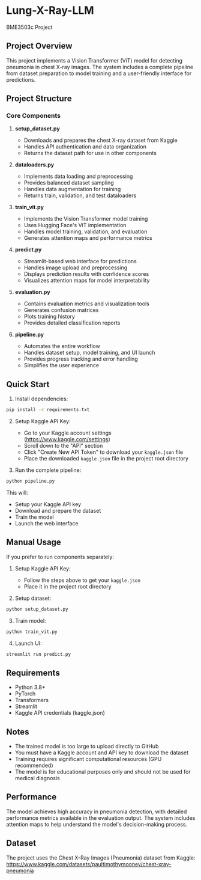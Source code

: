 # Lung-X-Ray-LLM
BME3503c Project

## Project Overview
This project implements a Vision Transformer (ViT) model for detecting pneumonia in chest X-ray images. The system includes a complete pipeline from dataset preparation to model training and a user-friendly interface for predictions.

## Project Structure

### Core Components

1. **setup_dataset.py**
   - Downloads and prepares the chest X-ray dataset from Kaggle
   - Handles API authentication and data organization
   - Returns the dataset path for use in other components

2. **dataloaders.py**
   - Implements data loading and preprocessing
   - Provides balanced dataset sampling
   - Handles data augmentation for training
   - Returns train, validation, and test dataloaders

3. **train_vit.py**
   - Implements the Vision Transformer model training
   - Uses Hugging Face's ViT implementation
   - Handles model training, validation, and evaluation
   - Generates attention maps and performance metrics

4. **predict.py**
   - Streamlit-based web interface for predictions
   - Handles image upload and preprocessing
   - Displays prediction results with confidence scores
   - Visualizes attention maps for model interpretability

5. **evaluation.py**
   - Contains evaluation metrics and visualization tools
   - Generates confusion matrices
   - Plots training history
   - Provides detailed classification reports

6. **pipeline.py**
   - Automates the entire workflow
   - Handles dataset setup, model training, and UI launch
   - Provides progress tracking and error handling
   - Simplifies the user experience

## Quick Start

1. Install dependencies:
```bash
pip install -r requirements.txt
```

2. Setup Kaggle API Key:
   - Go to your Kaggle account settings (https://www.kaggle.com/settings)
   - Scroll down to the "API" section
   - Click "Create New API Token" to download your `kaggle.json` file
   - Place the downloaded `kaggle.json` file in the project root directory

3. Run the complete pipeline:
```bash
python pipeline.py
```

This will:
- Setup your Kaggle API key
- Download and prepare the dataset
- Train the model
- Launch the web interface

## Manual Usage

If you prefer to run components separately:

1. Setup Kaggle API Key:
   - Follow the steps above to get your `kaggle.json`
   - Place it in the project root directory

2. Setup dataset:
```bash
python setup_dataset.py
```

3. Train model:
```bash
python train_vit.py
```

4. Launch UI:
```bash
streamlit run predict.py
```

## Requirements
- Python 3.8+
- PyTorch
- Transformers
- Streamlit
- Kaggle API credentials (kaggle.json)

## Notes
- The trained model is too large to upload directly to GitHub
- You must have a Kaggle account and API key to download the dataset
- Training requires significant computational resources (GPU recommended)
- The model is for educational purposes only and should not be used for medical diagnosis

## Performance
The model achieves high accuracy in pneumonia detection, with detailed performance metrics available in the evaluation output. The system includes attention maps to help understand the model's decision-making process.

## Dataset
The project uses the Chest X-Ray Images (Pneumonia) dataset from Kaggle:
https://www.kaggle.com/datasets/paultimothymooney/chest-xray-pneumonia

